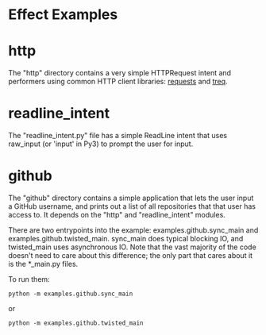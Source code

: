 # Effect Examples

# http

The "http" directory contains a very simple HTTPRequest intent and performers
using common HTTP client libraries:
[requests](http://warehouse.python.org/project/requests/) and
[treq](https://warehouse.python.org/project/treq/).


# readline_intent

The "readline_intent.py" file has a simple ReadLine intent that uses raw_input
(or 'input' in Py3) to prompt the user for input.

# github

The "github" directory contains a simple application that lets the user input a
GitHub username, and prints out a list of all repositories that that user has
access to. It depends on the "http" and "readline_intent" modules.

There are two entrypoints into the example: examples.github.sync_main and
examples.github.twisted_main. sync_main does typical blocking IO, and
twisted_main uses asynchronous IO. Note that the vast majority of the code
doesn't need to care about this difference; the only part that cares about it
is the *_main.py files.

To run them:

    python -m examples.github.sync_main

or

    python -m examples.github.twisted_main
